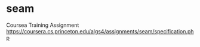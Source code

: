 # seam
Coursea Training Assignment
https://coursera.cs.princeton.edu/algs4/assignments/seam/specification.php
